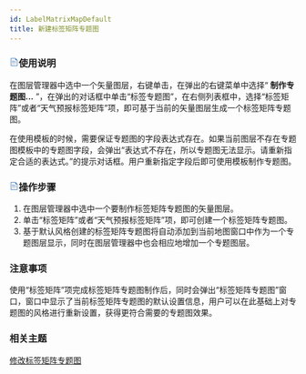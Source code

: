 ```yaml
---
id: LabelMatrixMapDefault
title: 新建标签矩阵专题图
---
```

### ![](../../img/read.gif)使用说明

在图层管理器中选中一个矢量图层，右键单击，在弹出的右键菜单中选择“ **制作专题图...**
”，在弹出的对话框中单击“标签专题图”，在右侧列表框中，选择“标签矩阵”或者“天气预报标签矩阵”项，即可基于当前的矢量图层生成一个标签矩阵专题图。

在使用模板的时候，需要保证专题图的字段表达式存在。如果当前图层不存在专题图模板中的专题图字段，会弹出“表达式不存在，所以专题图无法显示。请重新指定合适的表达式。”的提示对话框。用户重新指定字段后即可使用模板制作专题图。

### ![](../../img/read.gif)操作步骤

1. 在图层管理器中选中一个要制作标签矩阵专题图的矢量图层。
2. 单击“标签矩阵”或者“天气预报标签矩阵”项，即可创建一个标签矩阵专题图。
3. 基于默认风格创建的标签矩阵专题图将自动添加到当前地图窗口中作为一个专题图层显示，同时在图层管理器中也会相应地增加一个专题图层。

### 注意事项

使用“标签矩阵”项完成标签矩阵专题图制作后，同时会弹出“标签矩阵专题图”窗口，窗口中显示了当前标签矩阵专题图的默认设置信息，用户可以在此基础上对专题图的风格进行重新设置，获得更符合需要的专题图效果。

### 相关主题

 [修改标签矩阵专题图](LabelMatrixMapDia)

